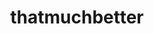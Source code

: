 ---
layout: playlist
title: thatmuchbetter
section: College
embed: <iframe src="https://open.spotify.com/embed/playlist/3XuLy61tsdqU1HhDbOmzP6" width="300" height="380" frameborder="0" allowtransparency="true" allow="encrypted-media"></iframe>
story: "freshman winter/spring"
order: 2
---